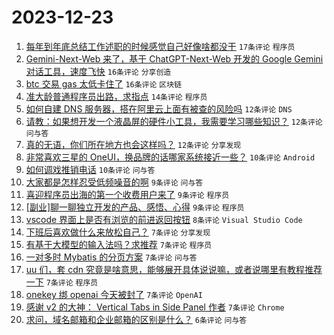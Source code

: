 # 2023-12-23

1. [每年到年底总结工作述职的时候感觉自己好像啥都没干](https://www.v2ex.com/t/1002803) `17条评论` `程序员`
1. [Gemini-Next-Web 来了，基于 ChatGPT-Next-Web 开发的 Google Gemini 对话工具，速度飞快](https://www.v2ex.com/t/1002850) `16条评论` `分享创造`
1. [btc 交易 gas 太低卡住了](https://www.v2ex.com/t/1002849) `16条评论` `区块链`
1. [准大龄普通程序员出路，求指点](https://www.v2ex.com/t/1002833) `14条评论` `程序员`
1. [如何自建 DNS 服务器，搭在阿里云上面有被查的风险吗](https://www.v2ex.com/t/1002815) `12条评论` `DNS`
1. [请教：如果想开发一个液晶屏的硬件小工具，我需要学习哪些知识？](https://www.v2ex.com/t/1002800) `12条评论` `问与答`
1. [真的无语，你们所在地方也会这样吗？](https://www.v2ex.com/t/1002797) `12条评论` `分享发现`
1. [非常喜欢三星的 OneUI，换品牌的话哪家系统接近一些？](https://www.v2ex.com/t/1002845) `10条评论` `Android`
1. [如何调戏推销电话](https://www.v2ex.com/t/1002840) `10条评论` `问与答`
1. [大家都是怎样忍受低频噪音的啊](https://www.v2ex.com/t/1002843) `9条评论` `问与答`
1. [喜迎程序员出海的第一个收费用户来了](https://www.v2ex.com/t/1002825) `9条评论` `程序员`
1. [[副业]聊一聊独立开发的产品、感悟、心得](https://www.v2ex.com/t/1002821) `9条评论` `程序员`
1. [vscode 界面上是否有浏览的前进返回按钮](https://www.v2ex.com/t/1002806) `8条评论` `Visual Studio Code`
1. [下班后喜欢做什么来放松自己？](https://www.v2ex.com/t/1002865) `7条评论` `分享发现`
1. [有基于大模型的输入法吗？求推荐](https://www.v2ex.com/t/1002848) `7条评论` `程序员`
1. [一对多时 Mybatis 的分页方案](https://www.v2ex.com/t/1002830) `7条评论` `问与答`
1. [uu 们，套 cdn 究竟是啥意思，能够展开具体说说嘛，或者说哪里有教程推荐一下](https://www.v2ex.com/t/1002819) `7条评论` `程序员`
1. [onekey 绑 openai 今天被封了](https://www.v2ex.com/t/1002816) `7条评论` `OpenAI`
1. [感谢 v2 的大神： Vertical Tabs in Side Panel 作者](https://www.v2ex.com/t/1002801) `7条评论` `Chrome`
1. [求问，域名邮箱和企业邮箱的区别是什么？](https://www.v2ex.com/t/1002807) `6条评论` `问与答`
